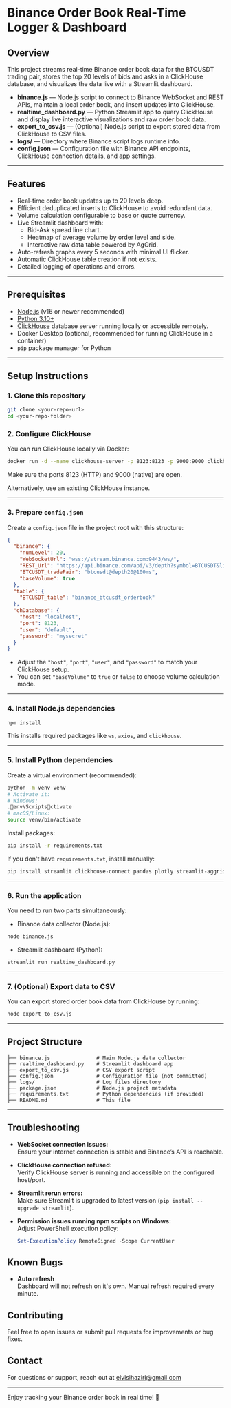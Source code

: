 # Binance Order Book Real-Time Logger & Dashboard

## Overview

This project streams real-time Binance order book data for the BTCUSDT trading pair, stores the top 20 levels of bids and asks in a ClickHouse database, and visualizes the data live with a Streamlit dashboard.

- **binance.js** — Node.js script to connect to Binance WebSocket and REST APIs, maintain a local order book, and insert updates into ClickHouse.
- **realtime_dashboard.py** — Python Streamlit app to query ClickHouse and display live interactive visualizations and raw order book data.
- **export_to_csv.js** — (Optional) Node.js script to export stored data from ClickHouse to CSV files.
- **logs/** — Directory where Binance script logs runtime info.
- **config.json** — Configuration file with Binance API endpoints, ClickHouse connection details, and app settings.

---

## Features

- Real-time order book updates up to 20 levels deep.
- Efficient deduplicated inserts to ClickHouse to avoid redundant data.
- Volume calculation configurable to base or quote currency.
- Live Streamlit dashboard with:
  - Bid-Ask spread line chart.
  - Heatmap of average volume by order level and side.
  - Interactive raw data table powered by AgGrid.
- Auto-refresh graphs every 5 seconds with minimal UI flicker.
- Automatic ClickHouse table creation if not exists.
- Detailed logging of operations and errors.

---

## Prerequisites

- [Node.js](https://nodejs.org/en/) (v16 or newer recommended)
- [Python 3.10+](https://www.python.org/downloads/)
- [ClickHouse](https://clickhouse.com/docs/en/getting-started/install/) database server running locally or accessible remotely.
- Docker Desktop (optional, recommended for running ClickHouse in a container)
- `pip` package manager for Python

---

## Setup Instructions

### 1. Clone this repository

```bash
git clone <your-repo-url>
cd <your-repo-folder>
```

### 2. Configure ClickHouse

You can run ClickHouse locally via Docker:

```bash
docker run -d --name clickhouse-server -p 8123:8123 -p 9000:9000 clickhouse/clickhouse-server
```

Make sure the ports 8123 (HTTP) and 9000 (native) are open.

Alternatively, use an existing ClickHouse instance.

---

### 3. Prepare `config.json`

Create a `config.json` file in the project root with this structure:

```json
{
  "binance": {
    "numLevel": 20,
    "WebSocketUrl": "wss://stream.binance.com:9443/ws/",
    "REST_Url": "https://api.binance.com/api/v3/depth?symbol=BTCUSDT&limit=20",
    "BTCUSDT_tradePair": "btcusdt@depth20@100ms",
    "baseVolume": true
  },
  "table": {
    "BTCUSDT_table": "binance_btcusdt_orderbook"
  },
  "chDatabase": {
    "host": "localhost",
    "port": 8123,
    "user": "default",
    "password": "mysecret"
  }
}
```

- Adjust the `"host"`, `"port"`, `"user"`, and `"password"` to match your ClickHouse setup.
- You can set `"baseVolume"` to `true` or `false` to choose volume calculation mode.

---

### 4. Install Node.js dependencies

```bash
npm install
```

This installs required packages like `ws`, `axios`, and `clickhouse`.

---

### 5. Install Python dependencies

Create a virtual environment (recommended):

```bash
python -m venv venv
# Activate it:
# Windows:
.env\Scriptsctivate
# macOS/Linux:
source venv/bin/activate
```

Install packages:

```bash
pip install -r requirements.txt
```

If you don't have `requirements.txt`, install manually:

```bash
pip install streamlit clickhouse-connect pandas plotly streamlit-aggrid
```

---

### 6. Run the application

You need to run two parts simultaneously:

- Binance data collector (Node.js):

```bash
node binance.js
```

- Streamlit dashboard (Python):

```bash
streamlit run realtime_dashboard.py
```

---

### 7. (Optional) Export data to CSV

You can export stored order book data from ClickHouse by running:

```bash
node export_to_csv.js
```

---

## Project Structure

```
├── binance.js               # Main Node.js data collector
├── realtime_dashboard.py    # Streamlit dashboard app
├── export_to_csv.js         # CSV export script
├── config.json              # Configuration file (not committed)
├── logs/                    # Log files directory
├── package.json             # Node.js project metadata
├── requirements.txt         # Python dependencies (if provided)
├── README.md                # This file
```

---

## Troubleshooting

- **WebSocket connection issues:**  
  Ensure your internet connection is stable and Binance’s API is reachable.

- **ClickHouse connection refused:**  
  Verify ClickHouse server is running and accessible on the configured host/port.

- **Streamlit rerun errors:**  
  Make sure Streamlit is upgraded to latest version (`pip install --upgrade streamlit`).

- **Permission issues running npm scripts on Windows:**  
  Adjust PowerShell execution policy:  
  ```powershell
  Set-ExecutionPolicy RemoteSigned -Scope CurrentUser
  ```

 ## Known Bugs

 - **Auto refresh**  
  Dashboard will not refresh on it's own. Manual refresh required every minute.

## Contributing

Feel free to open issues or submit pull requests for improvements or bug fixes.

## Contact

For questions or support, reach out at elvisihaziri@gmail.com

---

Enjoy tracking your Binance order book in real time! 🚀
